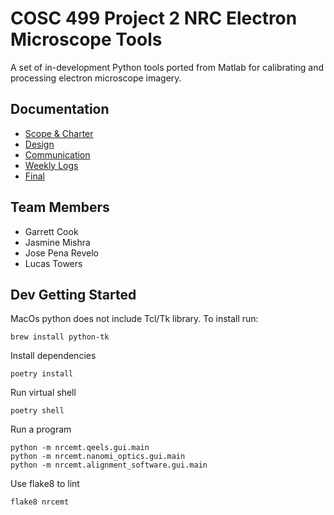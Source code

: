 # COSC 499 Project 2 NRC Electron Microscope Tools

A set of in-development Python tools ported from Matlab for calibrating and processing electron microscope imagery.

## Documentation

- [Scope & Charter](./docs/scope-charter)
- [Design](./docs/design)
- [Communication](./docs/communication)
- [Weekly Logs](./docs/weekly%20logs)
- [Final](./docs/communication)

## Team Members

- Garrett Cook 
- Jasmine Mishra 
- Jose Pena Revelo
- Lucas Towers 

## Dev Getting Started
MacOs python does not include Tcl/Tk library. To install run:
```
brew install python-tk
```

Install dependencies
```
poetry install
```

Run virtual shell
```
poetry shell
```

Run a program
```
python -m nrcemt.qeels.gui.main
python -m nrcemt.nanomi_optics.gui.main
python -m nrcemt.alignment_software.gui.main
```

Use flake8 to lint
```
flake8 nrcemt
```

